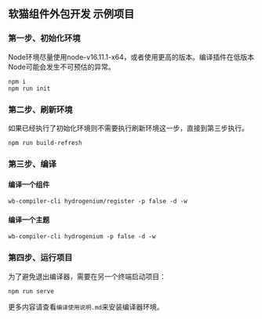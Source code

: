 ## 软猫组件外包开发 示例项目

### 第一步、初始化环境
Node环境尽量使用node-v16.11.1-x64，或者使用更高的版本。编译插件在低版本Node可能会发生不可预估的异常。
```shell
npm i
npm run init
```

### 第二步、刷新环境
如果已经执行了初始化环境则不需要执行刷新环境这一步，直接到第三步执行。
```shell
npm run build-refresh
```

### 第三步、编译
#### 编译一个组件
```shell
wb-compiler-cli hydrogenium/register -p false -d -w
```

#### 编译一个主题
```shell
wb-compiler-cli hydrogenium -p false -d -w
```

### 第四步、运行项目
为了避免退出编译器，需要在另一个终端启动项目：
```shell
npm run serve
```

更多内容请查看`编译使用说明.md`来安装编译器环境。
